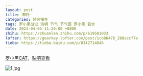 ```yaml
---
layout: post
title: 清明~
categories: 博客推荐
tags: 罗小黑战记 清明 节气 节气图 罗小黑 若水
date: 2023-04-05 11:20:00 +0800
zhihu: https://zhuanlan.zhihu.com/p/619581033
lofter: https://gearkey.lofter.com/post/1cb86476_2b8accf7e
tieba: https://tieba.baidu.com/p/8342714846
---
```


[罗小黑CAT](https://weibo.com/2019071187/MAxcSnWBA)，[贴吧查看](https://tieba.baidu.com/p/8342714846)

![1.jpg](https://s2.loli.net/2023/04/05/QRLOk5oWD18qP2y.jpg)